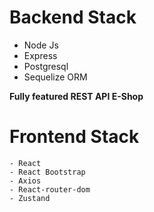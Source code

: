 # Backend Stack
- Node Js
- Express
- Postgresql
- Sequelize ORM

**Fully featured REST API E-Shop**

# Frontend Stack
    - React
    - React Bootstrap
    - Axios
    - React-router-dom
    - Zustand